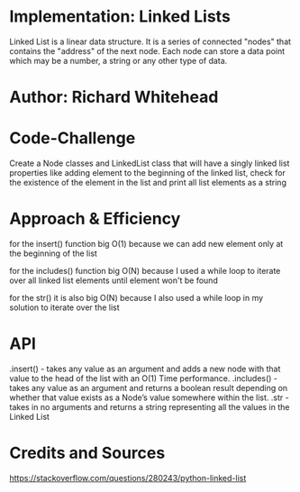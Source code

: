 # Implementation: Linked Lists
Linked List is a linear data structure. It is a series of connected "nodes" that contains the "address" of the next node. Each node can store a data point which may be a number, a string or any other type of data.

# Author: Richard Whitehead
# Code-Challenge
Create a Node classes and LinkedList class that will have a singly linked list properties like adding element to the beginning of the linked list, check for the existence of the element in the list and print all list elements as a string

# Approach & Efficiency
for the insert() function big O(1) because we can add new element only at the beginning of the list

for the includes() function big O(N) because I used a while loop to iterate over all linked list elements until element won't be found

for the str() it is also big O(N) because I also used a while loop in my solution to iterate over the list

# API
.insert() - takes any value as an argument and adds a new node with that value to the head of the list with an O(1) Time performance.
.includes() - takes any value as an argument and returns a boolean result depending on whether that value exists as a Node’s value somewhere within the list.
.str - takes in no arguments and returns a string representing all the values in the Linked List
# Credits and Sources
https://stackoverflow.com/questions/280243/python-linked-list